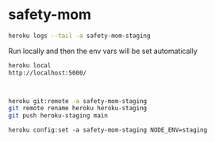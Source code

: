 # safety-mom

```bash
heroku logs --tail -a safety-mom-staging
```

Run locally and then the env vars will be set automatically
```bash
heroku local
http://localhost:5000/
```
```bash


heroku git:remote -a safety-mom-staging
git remote rename heroku heroku-staging
git push heroku-staging main
```


`heroku config:set -a safety-mom-staging NODE_ENV=staging`
